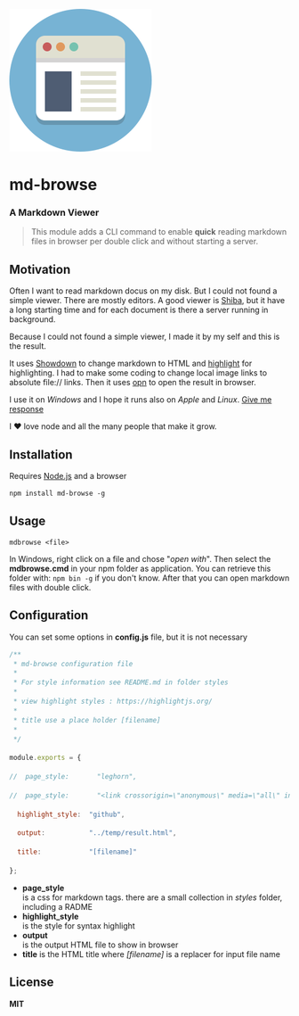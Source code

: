 ![browser image](styles/img/browser.png)

# md-browse
### A Markdown Viewer

>   
> This module adds a CLI command to enable **quick** reading markdown files in browser per double click and without starting a server.
>  

## Motivation

Often I want to read markdown docus on my disk. But I could not found a simple viewer. There are mostly editors. 
A good viewer is [Shiba](https://electronjs.org/apps/shiba), but it have a long starting time and for each 
document is there a server running in background.

Because I could not found a simple viewer, I made it by my self and this is the result.

It uses [Showdown](https://github.com/showdownjs/showdown) to change markdown to HTML and [highlight](https://highlightjs.org/) for highlighting.
I had to make some coding to change local image links to absolute file:// links. 
Then it uses [opn](https://github.com/sindresorhus/opn) to open the result in browser.

I use it on _Windows_ and I hope it runs also on _Apple_ and _Linux_. [Give me response](https://github.com/WilliCommer/md-browse)

I :heart: love node and all the many people that make it grow.


## Installation

Requires [Node.js](https://nodejs.org) and a browser

    npm install md-browse -g
	
## Usage

    mdbrowse <file>
	
In Windows, right click on a file and chose "_open with_". 
Then select the __mdbrowse.cmd__ in your npm folder as application.
You can retrieve this folder with: ```npm bin -g``` if you don't know.
After that you can open markdown files with double click.

## Configuration


You can set some options in __config.js__ file, but it is not necessary

```javascript
/**
 * md-browse configuration file
 * 
 * For style information see README.md in folder styles
 * 
 * view highlight styles : https://highlightjs.org/
 * 
 * title use a place holder [filename]
 * 
 */

module.exports = {
  
//  page_style:       "leghorn",
  
//  page_style:       "<link crossorigin=\"anonymous\" media=\"all\" integrity=\"sha512-57B1/u8hPZmZ1VZDgsTj3398brAST9KDu9LFbhOjwXTfrz15sjyxcScwUdkgHK9MEZlOM4e4ScJeEXhYJ66IXg==\" rel=\"stylesheet\" href=\"https://assets-cdn.github.com/assets/github-a293861d7523c471be7783b3b5ffb601.css\" />",

  highlight_style:  "github",

  output:           "../temp/result.html",

  title:            "[filename]"
  
};

```

- __page_style__   
  is a css for markdown tags. there are a small collection in _styles_ folder, including a RADME
- __highlight_style__   
  is the style for syntax highlight
- __output__   
  is the output HTML file to show in browser
- __title__ is
  the HTML title where _[filename]_ is a replacer for input file name

## License

**MIT**
